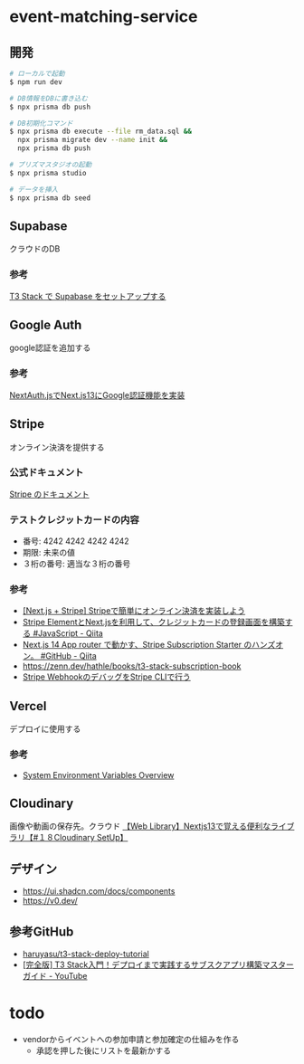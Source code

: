 # event-matching-service

## 開発
```bash
# ローカルで起動
$ npm run dev

# DB情報をDBに書き込む
$ npx prisma db push

# DB初期化コマンド
$ npx prisma db execute --file rm_data.sql &&
  npx prisma migrate dev --name init &&
  npx prisma db push

# プリズマスタジオの起動
$ npx prisma studio

# データを挿入
$ npx prisma db seed
```

## Supabase
クラウドのDB

### 参考
[T3 Stack で Supabase をセットアップする](https://zenn.dev/yu_undefined/articles/f799ea05167621)

## Google Auth
google認証を追加する

### 参考
[NextAuth.jsでNext.js13にGoogle認証機能を実装](https://zenn.dev/hayato94087/articles/91179fbbe1cad4)

## Stripe
オンライン決済を提供する
### 公式ドキュメント
[Stripe のドキュメント](https://docs.stripe.com/)

### テストクレジットカードの内容
- 番号: 4242 4242 4242 4242
- 期限: 未来の値
- ３桁の番号: 適当な３桁の番号

### 参考
- [[Next.js + Stripe] Stripeで簡単にオンライン決済を実装しよう](https://zenn.dev/knagano/articles/zenn-article-9)
- [Stripe ElementとNext.jsを利用して、クレジットカードの登録画面を構築する #JavaScript - Qiita](https://qiita.com/hideokamoto/items/cef6eaa1c62ae6cb728d)
- [Next.js 14 App router で動かす、Stripe Subscription Starter のハンズオン。 #GitHub - Qiita](https://qiita.com/masakinihirota/items/33cdd1f9cb1276211bdf#stripe%E3%82%AB%E3%82%B9%E3%82%BF%E3%83%9E%E3%83%BC%E3%83%9D%E3%83%BC%E3%82%BF%E3%83%AB%E3%81%AE%E8%A8%AD%E5%AE%9A)
- https://zenn.dev/hathle/books/t3-stack-subscription-book
- [Stripe WebhookのデバッグをStripe CLIで行う](https://zenn.dev/hideokamoto/books/e961b4bad92429/viewer/fcc60a)

## Vercel
デプロイに使用する
### 参考
- [System Environment Variables Overview](https://vercel.com/docs/projects/environment-variables/system-environment-variables)

## Cloudinary
画像や動画の保存先。クラウド
[【Web Library】Nextjs13で覚える便利なライブラリ【#１８Cloudinary SetUp】](https://zenn.dev/web_life_ch/articles/f3499dcfddba8b)

## デザイン
- https://ui.shadcn.com/docs/components
- https://v0.dev/

## 参考GitHub
- [haruyasu/t3-stack-deploy-tutorial](https://github.com/haruyasu/t3-stack-deploy-tutorial)
- [[完全版] T3 Stack入門！デプロイまで実践するサブスクアプリ構築マスターガイド - YouTube](https://www.youtube.com/watch?v=EVjx7lAu0XQ&t=506s)


# todo
- vendorからイベントへの参加申請と参加確定の仕組みを作る
  - 承認を押した後にリストを最新かする